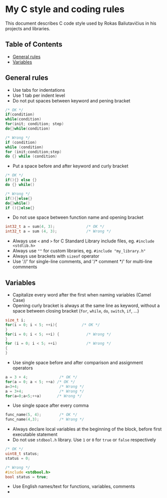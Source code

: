 # My C style and coding rules

This document describes C code style used by Rokas Baliutavičius in his projects and libraries.

## Table of Contents

- [General rules](#general-rules)
- [Variables](#variables)


## General rules

- Use tabs for indentations
- Use 1 tab per indent level
- Do not put spaces between keyword and pening bracket
```c
/* OK */
if(condition)
while(condition)
for(init; condition; step)
do{}while(condition)

/* Wrong */
if (condition)
while (condition)
for (init;condition;step)
do {} while (condition)
```
- Put a space before and after keyword and curly bracket

```c
/* OK */
if(){} else {}
do {} while()

/* Wrong */
if(){}else{}
do{}while()
if (){}else{}
```

- Do not use space between function name and opening bracket
```c
int32_t a = sum(4, 3);              /* OK */
int32_t a = sum (4, 3);             /* Wrong */
```
- Always use `<` and `>` for C Standard Library include files, eg. `#include <stdlib.h>`
- Always use `""` for custom libraries, eg. `#include "my_library.h"`
- Always use brackets with `sizeof` operator
- Use '//' for single-line comments, and '/* comment */' for multi-line commnents

 ## Variables

- Capitalize every word after the first when naming variables (Camel Case)
- Opening curly bracket is always at the same line as keyword, without a space between closing bracket (`for`, `while`, `do`, `switch`, `if`, ...)
```c
size_t i;
for(i = 0; i < 5; ++i){           /* OK */
}
for(i = 0; i < 5; ++i) {            /* Wrong */
}
for (i = 0; i < 5; ++i)             /* Wrong */
{
}
```

- Use single space before and after comparison and assignment operators
```c
a = 3 + 4;              /* OK */
for(a = 0; a < 5; ++a) /* OK */
a=3+4;                  /* Wrong */
a = 3+4;                /* Wrong */
for(a=0;a<5;++a)       /* Wrong */
```

- Use single space after every comma
```c
func_name(5, 4);        /* OK */
func_name(4,3);         /* Wrong */
```

- Always declare local variables at the beginning of the block, before first executable statement
- Do not use `stdbool.h` library. Use `1` or `0` for `true` or `false` respectively
```c
/* OK */
uint8_t status;
status = 0;

/* Wrong */
#include <stdbool.h>
bool status = true;
```

- Use English names/text for functions, variables, comments
- 
